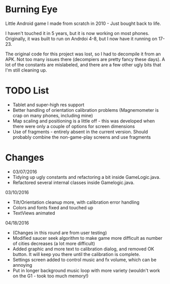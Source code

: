 # Burning Eye
Little Android game I made from scratch in 2010 - Just bought back to life.

I haven't touched it in 5 years, but it is now working on most phones.  Originally, it was built to run on Andrdoi 4-8, but I now have it running on 17-23.

The original code for this project was lost, so I had to decompile it from an APK.  Not too many issues there (decompiers are pretty fancy these days).  A lot of the constants are mislabeled, and there are a few other ugly bits that I'm still cleaning up.

# TODO List
- Tablet and super-high res support
- Better handling of orientation calibration problems (Magnemometer is crap on many phones, including mine)
- Map scaling and positioning is a little off - this was developed when there were only a couple of options for screen dimensions
- Use of fragments - entirely absent in the current version.  Should probably combine the non-game-play screens and use fragments

# Changes
- 03/07/2016
-   Tidying up ugly constants and refactoring a bit inside GameLogic.java.
-   Refactored several internal classes inside Gamelogic.java.

03/10/2016
- Tilt/Orientation cleanup more, with calibration error handling
- Colors and fonts fixed and touched up
- TextViews animated

04/18/2016
- (Changes in this round are from user testing)
- Modified saucer seek algorithm to make game more difficult as number of cities decreases (a lot more difficult)
- Added graphic and more text to calibration dialog, and removed OK button.  It will keep you there until the calibration is complete.
- Settings screen added to control music and fx volume, which can be annoying
- Put in longer background music loop with more variety (wouldn't work on the G1 - took too much memory!)



